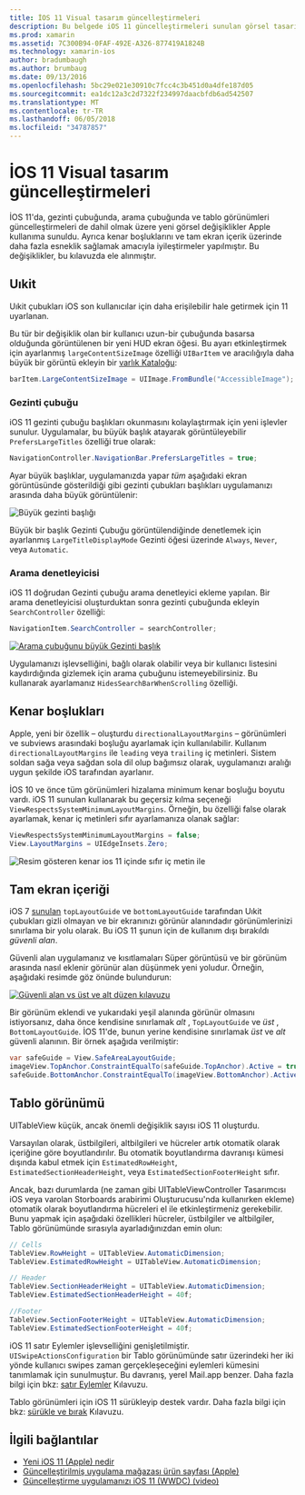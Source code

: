 ```yaml
---
title: İOS 11 Visual tasarım güncelleştirmeleri
description: Bu belgede iOS 11 güncelleştirmeleri sunulan görsel tasarım açıklanmaktadır. Gezinti çubukları, arama denetleyicileri, kenar boşlukları, tam ekran içeriği ve tablo görünümleri değişiklikler açıklanır.
ms.prod: xamarin
ms.assetid: 7C300B94-0FAF-492E-A326-877419A1824B
ms.technology: xamarin-ios
author: bradumbaugh
ms.author: brumbaug
ms.date: 09/13/2016
ms.openlocfilehash: 5bc29e021e30910c7fcc4c3b451d0a4dfe187d05
ms.sourcegitcommit: ea1dc12a3c2d7322f234997daacbfdb6ad542507
ms.translationtype: MT
ms.contentlocale: tr-TR
ms.lasthandoff: 06/05/2018
ms.locfileid: "34787857"
---
```

# <a name="visual-design-updates-in-ios-11"></a>İOS 11 Visual tasarım güncelleştirmeleri

İOS 11'da, gezinti çubuğunda, arama çubuğunda ve tablo görünümleri güncelleştirmeleri de dahil olmak üzere yeni görsel değişiklikler Apple kullanıma sunuldu. Ayrıca kenar boşluklarını ve tam ekran içerik üzerinde daha fazla esneklik sağlamak amacıyla iyileştirmeler yapılmıştır. Bu değişiklikler, bu kılavuzda ele alınmıştır.

## <a name="uikit"></a>Uıkit

Uıkit çubukları iOS son kullanıcılar için daha erişilebilir hale getirmek için 11 uyarlanan.

Bu tür bir değişiklik olan bir kullanıcı uzun-bir çubuğunda basarsa olduğunda görüntülenen bir yeni HUD ekran öğesi. Bu ayarı etkinleştirmek için ayarlanmış `largeContentSizeImage` özelliği `UIBarItem` ve aracılığıyla daha büyük bir görüntü ekleyin bir [varlık Kataloğu](~/ios/app-fundamentals/images-icons/displaying-an-image.md):

```csharp
barItem.LargeContentSizeImage = UIImage.FromBundle("AccessibleImage");
```

### <a name="navigation-bar"></a>Gezinti çubuğu
iOS 11 gezinti çubuğu başlıkları okunmasını kolaylaştırmak için yeni işlevler sunulur. Uygulamalar, bu büyük başlık atayarak görüntüleyebilir `PrefersLargeTitles` özelliği true olarak:

```csharp
NavigationController.NavigationBar.PrefersLargeTitles = true;
```

Ayar büyük başlıklar, uygulamanızda yapar _tüm_ aşağıdaki ekran görüntüsünde gösterildiği gibi gezinti çubukları başlıkları uygulamanızı arasında daha büyük görüntülenir:

![Büyük gezinti başlığı](visual-design-images/image7.png)

Büyük bir başlık Gezinti Çubuğu görüntülendiğinde denetlemek için ayarlanmış `LargeTitleDisplayMode` Gezinti öğesi üzerinde `Always`, `Never`, veya `Automatic`.

### <a name="search-controller"></a>Arama denetleyicisi

iOS 11 doğrudan Gezinti çubuğu arama denetleyici ekleme yapılan. Bir arama denetleyicisi oluşturduktan sonra gezinti çubuğunda ekleyin `SearchController` özelliği:

```csharp
NavigationItem.SearchController = searchController;
```

[![Arama çubuğunu büyük Gezinti başlık](visual-design-images/image8-sml.png)](visual-design-images/image8-sml.png#lightbox)

Uygulamanızı işlevselliğini, bağlı olarak olabilir veya bir kullanıcı listesini kaydırdığında gizlemek için arama çubuğunu istemeyebilirsiniz. Bu kullanarak ayarlamanız `HidesSearchBarWhenScrolling` özelliği.

## <a name="margins"></a>Kenar boşlukları

Apple, yeni bir özellik – oluşturdu `directionalLayoutMargins` – görünümleri ve subviews arasındaki boşluğu ayarlamak için kullanılabilir. Kullanım `directionalLayoutMargins` ile `leading` veya `trailing` iç metinleri. Sistem soldan sağa veya sağdan sola dil olup bağımsız olarak, uygulamanızı aralığı uygun şekilde iOS tarafından ayarlanır.

İOS 10 ve önce tüm görünümleri hizalama minimum kenar boşluğu boyutu vardı. iOS 11 sunulan kullanarak bu geçersiz kılma seçeneği `ViewRespectsSystemMinimumLayoutMargins`. Örneğin, bu özelliği false olarak ayarlamak, kenar iç metinleri sıfır ayarlamanıza olanak sağlar:

```csharp
ViewRespectsSystemMinimumLayoutMargins = false;
View.LayoutMargins = UIEdgeInsets.Zero;
```
![Resim gösteren kenar ios 11 içinde sıfır iç metin ile](visual-design-images/image9.png)

<a name="fullscreen" />

## <a name="full-screen-content"></a>Tam ekran içeriği

iOS 7 [sunulan](~/ios/platform/introduction-to-ios7/ios7-ui.md#fullscreen) `topLayoutGuide` ve `bottomLayoutGuide` tarafından Uıkit çubukları gizli olmayan ve bir ekranınızı görünür alanındadır görünümlerinizi sınırlama bir yolu olarak. Bu iOS 11 şunun için de kullanım dışı bırakıldı _güvenli alan_.

Güvenli alan uygulamanız ve kısıtlamaları Süper görüntüsü ve bir görünüm arasında nasıl eklenir görünür alan düşünmek yeni yoludur. Örneğin, aşağıdaki resimde göz önünde bulundurun:

[![Güvenli alan vs üst ve alt düzen kılavuzu](visual-design-images/image10-sml.png)](visual-design-images/image10.png#lightbox)

Bir görünüm eklendi ve yukarıdaki yeşil alanında görünür olmasını istiyorsanız, daha önce kendisine sınırlamak _alt_ , `TopLayoutGuide` ve _üst_ , `BottomLayoutGuide`. İOS 11'de, bunun yerine kendisine sınırlamak _üst_ ve _alt_ güvenli alanının. Bir örnek aşağıda verilmiştir:

```csharp
var safeGuide = View.SafeAreaLayoutGuide;
imageView.TopAnchor.ConstraintEqualTo(safeGuide.TopAnchor).Active = true;
safeGuide.BottomAnchor.ConstraintEqualTo(imageView.BottomAnchor).Active = true;
```

## <a name="table-view"></a>Tablo görünümü

UITableView küçük, ancak önemli değişiklik sayısı iOS 11 oluşturdu.

Varsayılan olarak, üstbilgileri, altbilgileri ve hücreler artık otomatik olarak içeriğine göre boyutlandırılır. Bu otomatik boyutlandırma davranışı kümesi dışında kabul etmek için `EstimatedRowHeight`, `EstimatedSectionHeaderHeight`, veya `EstimatedSectionFooterHeight` sıfır.

Ancak, bazı durumlarda (ne zaman gibi UITableViewController Tasarımcısı iOS veya varolan Storboards arabirimi Oluşturucusu'nda kullanırken ekleme) otomatik olarak boyutlandırma hücreleri el ile etkinleştirmeniz gerekebilir. Bunu yapmak için aşağıdaki özellikleri hücreler, üstbilgiler ve altbilgiler, Tablo görünümünde sırasıyla ayarladığınızdan emin olun:

```csharp
// Cells
TableView.RowHeight = UITableView.AutomaticDimension;
TableView.EstimatedRowHeight = UITableView.AutomaticDimension;

// Header
TableView.SectionHeaderHeight = UITableView.AutomaticDimension;
TableView.EstimatedSectionHeaderHeight = 40f;

//Footer
TableView.SectionFooterHeight = UITableView.AutomaticDimension;
TableView.EstimatedSectionFooterHeight = 40f;

```

iOS 11 satır Eylemler işlevselliğini genişletilmiştir. `UISwipeActionsConfiguration` bir Tablo görünümünde satır üzerindeki her iki yönde kullanıcı swipes zaman gerçekleşeceğini eylemleri kümesini tanımlamak için sunulmuştur. Bu davranış, yerel Mail.app benzer. Daha fazla bilgi için bkz: [satır Eylemler](~/ios/user-interface/controls/tables/row-action.md) Kılavuzu.

Tablo görünümleri için iOS 11 sürükleyip destek vardır. Daha fazla bilgi için bkz: [sürükle ve bırak](~/ios/platform/introduction-to-ios11/drag-and-drop.md#uitableview) Kılavuzu.


## <a name="related-links"></a>İlgili bağlantılar

- [Yeni iOS 11 (Apple) nedir](https://developer.apple.com/ios/)
- [Güncelleştirilmiş uygulama mağazası ürün sayfası (Apple)](https://developer.apple.com/app-store/product-page/)
- [Güncelleştirme uygulamanızı iOS 11 (WWDC) (video)](https://developer.apple.com/videos/play/wwdc2017/204/)
